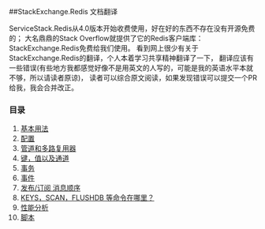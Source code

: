 ##StackExchange.Redis 文档翻译

ServiceStack.Redis从4.0版本开始收费使用，好在好的东西不存在没有开源免费的；
大名鼎鼎的Stack Overflow就提供了它的Redis客户端库：StackExchange.Redis免费给我们使用。
看到网上很少有关于StackExchange.Redis的翻译，个人本着学习共享精神翻译了一下，
翻译应该有一些错误(有些地方我都感觉好像不是用英文的人写的，可能是我的英语水平本就不够，所以请读者原谅)，
读者可以综合原文阅读，如果发现错误可以提交一个PR给我，我会合并改正。


### 目录

1. [基本用法](/files/基本用法.md)
2. [配置](/files/配置.md)
3. [管道和多路复用器](/files/管道和多路复用器.md)
4. [键，值以及通道](/files/键值通道.md)
5. [事务](/files/事务.md)
6. [事件](/files/事件.md)
7. [发布/订阅 消息顺序](/files/发布订阅.md)
8. [KEYS，SCAN，FLUSHDB 等命令在哪里？](/files/服务器命令.md)
9. [性能分析](/files/性能分析.md)
10. [脚本](/files/脚本.md)

